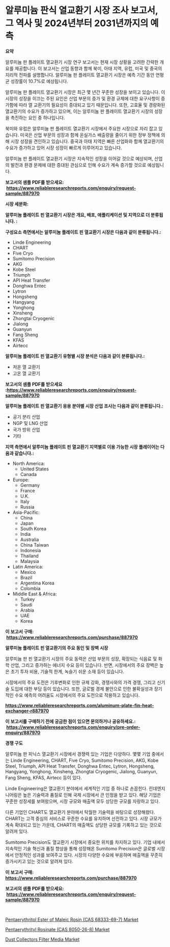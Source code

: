 <p><h1>알루미늄 판식 열교환기 시장 조사 보고서, 그 역사 및 2024년부터 2031년까지의 예측</h1></p><p><strong>요약</strong></p>
<p><p>알루미늄 판 플레이트 열교환기 시장 연구 보고서는 현재 시장 상황을 고려한 간략한 개요를 제공합니다. 이 보고서는 산업 동향과 함께 북미, 아태 지역, 유럽, 미국 및 중국의 지리적 전파를 설명합니다. 알루미늄 판 플레이트 열교환기 시장은 예측 기간 동안 연평균 성장률이 10.7%로 예상됩니다.</p><p>알루미늄 판 플레이트 열교환기 시장은 최근 몇 년간 꾸준한 성장을 보이고 있습니다. 이 시장의 성장을 이끄는 주된 요인은 산업 부문의 증가 및 환경 규제에 대한 요구사항이 증가함에 따라 열 교환기의 필요성이 증대되고 있기 때문입니다. 또한, 고효율 및 경량화된 열교환기의 수요가 증가하고 있으며, 이는 알루미늄 판 플레이트 열교환기 시장의 성장을 촉진하는 요인 중 하나입니다.</p><p>북미와 유럽은 알루미늄 판 플레이트 열교환기 시장에서 주요한 시장으로 자리 잡고 있습니다. 미국은 산업 부문의 성장과 함께 온실가스 배출량을 줄이기 위한 정부 정책에 의해 시장 성장을 견인하고 있습니다. 중국과 아태 지역은 빠른 산업화와 함께 열교환기의 수요가 증가하고 있어 시장 성장이 빠르게 이루어지고 있습니다.</p><p>알루미늄 판 플레이트 열교환기 시장은 지속적인 성장을 이어갈 것으로 예상되며, 산업의 발전과 환경 문제에 대한 증대된 관심으로 인해 수요가 계속 증가할 것으로 예상됩니다.</p></p>
<p><strong>보고서의 샘플 PDF를 받으세요: &nbsp;<a href="https://www.reliableresearchreports.com/enquiry/request-sample/887970">https://www.reliableresearchreports.com/enquiry/request-sample/887970</a></strong></p>
<p><strong>시장 세분화:</strong></p>
<p><strong> 알루미늄 플레이트 핀 열교환기 시장은 개요, 배포, 애플리케이션 및 지역으로 더 분류됩니다. :</strong></p>
<p><strong>구성요소 측면에서는 알루미늄 플레이트 핀 열교환기 시장은 다음과 같이 분류됩니다.:</strong></p>
<p><ul><li>Linde Engineering</li><li>CHART</li><li>Five Cryo</li><li>Sumitomo Precision</li><li>AKG</li><li>Kobe Steel</li><li>Triumph</li><li>API Heat Transfer</li><li>Donghwa Entec</li><li>Lytron</li><li>Hongsheng</li><li>Hangyang</li><li>Yonghong</li><li>Xinsheng</li><li>Zhongtai Cryogenic</li><li>Jialong</li><li>Guanyun</li><li>Fang Sheng</li><li>KFAS</li><li>Airtecc</li></ul></p>
<p><strong> 알루미늄 플레이트 핀 열교환기 유형별 시장 분석은 다음과 같이 분류됩니다.:</strong></p>
<p><ul><li>저온 열 교환기</li><li>고온 열 교환기</li></ul></p>
<p><strong>보고서의 샘플 PDF를 받으세요 :<a href="https://www.reliableresearchreports.com/enquiry/request-sample/887970">https://www.reliableresearchreports.com/enquiry/request-sample/887970</a></strong></p>
<p><strong> 알루미늄 플레이트 핀 열교환기 응용 분야별 시장 산업 조사는 다음과 같이 분류됩니다.:</strong></p>
<p><ul><li>공기 분리 산업</li><li>NGP 및 LNG 산업</li><li>국가 방위 산업</li><li>기타</li></ul></p>
<p><strong>지역 측면에서 알루미늄 플레이트 핀 열교환기 지역별로 이용 가능한 시장 플레이어는 다음과 같습니다.:</strong></p>
<p><ul>
    <li>
        North America:
        <ul>
            <li>United States</li>
            <li>Canada</li>
        </ul>
    </li>
    <li>
        Europe:
        <ul>
            <li>Germany</li>
            <li>France</li>
            <li>U.K.</li>
            <li>Italy</li>
            <li>Russia</li>
        </ul>
    </li>
    <li>
        Asia-Pacific:
        <ul>
            <li>China</li>
            <li>Japan</li>
            <li>South Korea</li>
            <li>India</li>
            <li>Australia</li>
            <li>China Taiwan</li>
            <li>Indonesia</li>
            <li>Thailand</li>
            <li>Malaysia</li>
        </ul>
    </li>
    <li>
        Latin America:
        <ul>
            <li>Mexico</li>
            <li>Brazil</li>
            <li>Argentina Korea</li>
            <li>Colombia</li>
        </ul>
    </li>
    <li>
        Middle East & Africa:
        <ul>
            <li>Turkey</li>
            <li>Saudi</li>
            <li>Arabia</li>
            <li>UAE</li>
            <li>Korea</li>
        </ul>
    </li>
    </ul></p>
<p><strong>이 보고서 구매: &nbsp;<a href="https://www.reliableresearchreports.com/purchase/887970">https://www.reliableresearchreports.com/purchase/887970</a></strong></p>
<p><strong>알루미늄 플레이트 핀 열교환기의 주요 동인 및 장벽 시장</strong></p>
<p><p>알루미늄 판 핀 열교환기 시장의 주요 동력은 산업 부문의 성장, 확장되는 식음료 및 화학 산업, 그리고 증가하는 에너지 수요 등이 있습니다. 반면, 시장에서의 주요 장벽은 높은 초기 투자 비용, 기술적 한계, 녹슬기 쉬운 소재 등이 있습니다.</p><p>시장에서의 주요 도전은 기후변화로 인한 규제 강화, 경쟁사와의 가격 경쟁, 그리고 신기술 도입에 대한 부담 등이 있습니다. 또한, 글로벌 경제 불안으로 인한 불확실성과 장기적인 수요 예측의 어려움도 시장에서의 주요 도전으로 작용하고 있습니다.</p></p>
<p><strong><a href="https://www.reliableresearchreports.com/aluminum-plate-fin-heat-exchanger-r887970">https://www.reliableresearchreports.com/aluminum-plate-fin-heat-exchanger-r887970</a></strong></p>
<p><strong>이 보고서를 구매하기 전에 궁금한 점이 있으면 문의하거나 공유하세요.: &nbsp;<a href="https://www.reliableresearchreports.com/enquiry/pre-order-enquiry/887970">https://www.reliableresearchreports.com/enquiry/pre-order-enquiry/887970</a></strong></p>
<p><strong>경쟁 구도</strong></p>
<p><p>알루미늄 판 피닉스 열교환기 시장에서 경쟁력 있는 기업은 다양하다. 몇몇 기업 중에서는 Linde Engineering, CHART, Five Cryo, Sumitomo Precision, AKG, Kobe Steel, Triumph, API Heat Transfer, Donghwa Entec, Lytron, Hongsheng, Hangyang, Yonghong, Xinsheng, Zhongtai Cryogenic, Jialong, Guanyun, Fang Sheng, KFAS, Airtecc 등이 있다.</p><p>Linde Engineering은 열교환기 분야에서 세계적인 기업 중 하나로 손꼽힌다. 린데엔지니어링은 높은 기술력과 품질로 인해 국제 시장에서 큰 인정을 받고 있다. 해당 기업은 꾸준한 성장세를 보여왔으며, 시장 규모와 매출액 모두 상당한 규모를 자랑하고 있다.</p><p>다른 기업인 CHART도 열교환기 분야에서 탁월한 기술력을 바탕으로 성장해왔다. CHART는 고객 중심의 서비스로 꾸준한 수요를 유지하며 선전하고 있다. 시장 규모가 계속 확대되고 있는 가운데, CHART의 매출액도 상당한 규모를 기록하고 있는 것으로 알려져 있다.</p><p>Sumitomo Precision도 열교환기 시장에서 중요한 위치를 차지하고 있다. 기업 내에서 지속적인 기술 혁신과 품질 향상을 통해 성장해온 Sumitomo Precision은 글로벌 시장에서 안정적인 성과를 보여주고 있다. 시장의 다양한 수요에 부응하며 매출액을 꾸준히 증가시키고 있는 것으로 알려져 있다.</p></p>
<p><strong>이 보고서 구매: &nbsp; <a href="https://www.reliableresearchreports.com/purchase/887970">https://www.reliableresearchreports.com/purchase/887970</a></strong></p>
<p><strong>보고서의 샘플 PDF를 받으세요: &nbsp;<a href="https://www.reliableresearchreports.com/enquiry/request-sample/887970">https://www.reliableresearchreports.com/enquiry/request-sample/887970</a></strong><strong></strong></p>
<p>&nbsp;</p>
<p><p><a href="https://www.linkedin.com/pulse/pentaerythritol-ester-maleic-rosin-cas-68333-69-7-market-ax6ee?trackingId=HhsuE4spMYE1Q3oZJdZTcA%3D%3D">Pentaerythritol Ester of Maleic Rosin (CAS 68333-69-7) Market</a></p><p><a href="https://www.linkedin.com/pulse/global-pentaerythrityl-rosinate-cas-8050-26-8-market-types-imdge?trackingId=uzQi8%2BPMMh8JYHeIPoUftQ%3D%3D">Pentaerythrityl Rosinate (CAS 8050-26-8) Market</a></p><p><a href="https://www.linkedin.com/pulse/dust-collectors-filter-media-market-size-evaluating-its-amgge?trackingId=5xJm0DQjhFf2X3DGNOXU1w%3D%3D">Dust Collectors Filter Media Market</a></p></p>